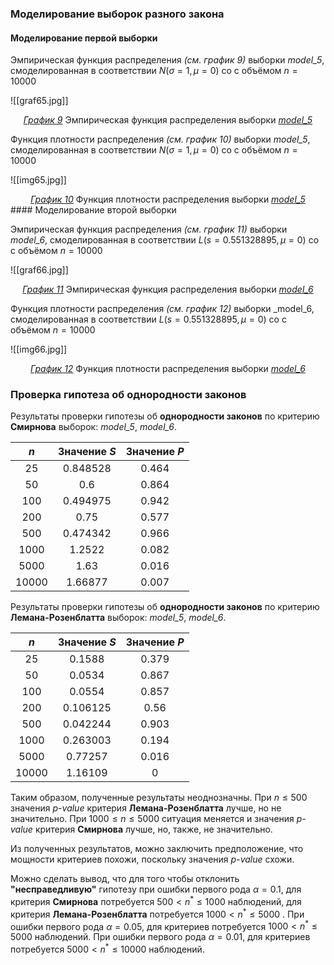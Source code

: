 ### Моделирование выборок разного закона

#### Моделирование первой выборки

 Эмпирическая функция распределения _(см. график 9)_ выборки _model_5_, смоделированная в соответствии $N(\sigma = 1, \mu = 0)$ со  с объёмом $n=10000$
 
![[graf65.jpg]]
<div style="text-align: center;">
<em><u>График 9</u></em> Эмпирическая функция распределения выборки <em><u>model_5</u></em>
</div>

Функция плотности распределения _(см. график 10)_ выборки _model_5_, смоделированная в соответствии $N(\sigma = 1, \mu = 0)$ со  с объёмом $n=10000$

![[img65.jpg]]
<div style="text-align: center;">
<em><u>График 10</u></em> Функция плотности распределения выборки <em><u>model_5</u></em>
</div>
#### Моделирование второй выборки

Эмпирическая функция распределения _(см. график 11)_ выборки _model_6_, смоделированная в соответствии $L(s = 0.551328895, \mu = 0)$ со  с объёмом $n=10000$

![[graf66.jpg]]
<div style="text-align: center;">
<em><u>График 11</u></em> Эмпирическая функция распределения выборки <em><u>model_6</u></em>
</div>

Функция плотности распределения _(см. график 12)_ выборки _model_6, смоделированная в соответствии $L(s = 0.551328895, \mu = 0)$ со  с объёмом $n=10000$

![[img66.jpg]]<div style="text-align: center;">
<em><u>График 12</u></em> Функция плотности распределения выборки <em><u>model_6</u></em>
</div>

### Проверка гипотеза об однородности законов

Результаты проверки гипотезы об __однородности законов__ по критерию __Смирнова__ выборок: _model_5_, _model_6_.

|   $n$   | Значение $S$ | Значение $P$ |
| :-----: | :----------: | :----------: |
|  $25$   |  $0.848528$  |   $0.464$    |
|  $50$   |    $0.6$     |   $0.864$    |
|  $100$  |  $0.494975$  |   $0.942$    |
|  $200$  |    $0.75$    |   $0.577$    |
|  $500$  |  $0.474342$  |   $0.966$    |
| $1000$  |   $1.2522$   |   $0.082$    |
| $5000$  |    $1.63$    |   $0.016$    |
| $10000$ |  $1.66877$   |   $0.007$    |
Результаты проверки гипотезы об __однородности законов__ по критерию __Лемана-Розенблатта__ выборок: _model_5_, _model_6_.


|   $n$   | Значение $S$ | Значение $P$ |
| :-----: | :----------: | :----------: |
|  $25$   |   $0.1588$   |   $0.379$    |
|  $50$   |   $0.0534$   |   $0.867$    |
|  $100$  |   $0.0554$   |   $0.857$    |
|  $200$  |  $0.106125$  |    $0.56$    |
|  $500$  |  $0.042244$  |   $0.903$    |
| $1000$  |  $0.263003$  |   $0.194$    |
| $5000$  |  $0.77257$   |   $0.016$    |
| $10000$ |  $1.16109$   |     $0$      |

Таким образом, полученные результаты неоднозначны. При $n \le 500$ значения $p$-_value_ критерия __Лемана-Розенблатта__ лучше, но не значительно. При $1000 \le n \le 5000$ ситуация меняется и значения $p$-_value_ критерия __Смирнова__ лучше, но, также, не значительно.

Из полученных результатов, можно заключить предположение, что мощности критериев похожи, поскольку значения $p$-_value_ схожи.

Можно сделать вывод, что для того чтобы отклонить __"несправедливую"__ гипотезу при ошибки первого рода $\alpha=0.1$, для критерия __Смирнова__ потребуется  $500 < n^* \le 1000$ наблюдений, для критерия __Лемана-Розенблатта__ потребуется  $1000 < n^* \le 5000$ . При ошибки первого рода $\alpha = 0.05$, для критериев потребуется  $1000 < n^* \le 5000$ наблюдений. При ошибки первого рода $\alpha = 0.01$, для критериев потребуется  $5000 < n^* \le 10000$ наблюдений.
